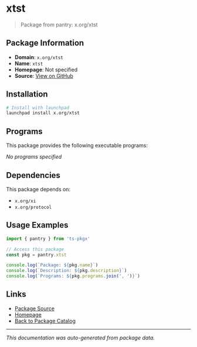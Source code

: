 # xtst

> Package from pantry: x.org/xtst

## Package Information

- **Domain**: `x.org/xtst`
- **Name**: `xtst`
- **Homepage**: Not specified
- **Source**: [View on GitHub](https://github.com/pkgxdev/pantry/tree/main/projects/x.org/xtst/package.yml)

## Installation

```bash
# Install with launchpad
launchpad install x.org/xtst
```

## Programs

This package provides the following executable programs:

*No programs specified*

## Dependencies

This package depends on:

- `x.org/xi`
- `x.org/protocol`

## Usage Examples

```typescript
import { pantry } from 'ts-pkgx'

// Access this package
const pkg = pantry.xtst

console.log(`Package: ${pkg.name}`)
console.log(`Description: ${pkg.description}`)
console.log(`Programs: ${pkg.programs.join(', ')}`)
```

## Links

- [Package Source](https://github.com/pkgxdev/pantry/tree/main/projects/x.org/xtst/package.yml)
- [Homepage](#)
- [Back to Package Catalog](../../../package-catalog.md)

---

*This documentation was auto-generated from package data.*
